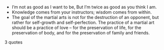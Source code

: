  - I’m not as good as I want to be, But I’m twice as good as you think I am.
 - Knowledge comes from your instructors; wisdom comes from within.
 - The goal of the martial arts is not for the destruction of an opponent, but rather for self-growth and self-perfection. The practice of a martial art should be a practice of love – for the preservation of life, for the preservation of body, and for the preservation of family and friends.

3 quotes